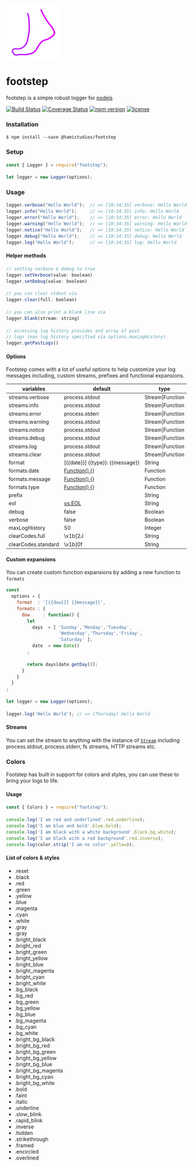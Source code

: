 ![footstep logo](logo.png)

# footstep  
footstep is a simple robust logger for [nodejs](https://nodejs.org/en/)  

[![Build Status](https://travis-ci.org/HamiStudios/footstep.svg?branch=master)](https://travis-ci.org/HamiStudios/footstep)
[![Coverage Status](https://coveralls.io/repos/github/HamiStudios/footstep/badge.svg?branch=master)](https://coveralls.io/github/HamiStudios/footstep?branch=master)
[![npm version](https://img.shields.io/npm/v/@hamistudios/footstep.svg)](https://www.npmjs.com/package/@hamistudios/footstep)
[![license](https://img.shields.io/github/license/hamistudios/footstep.svg)](https://github.com/hamistudios/footstep/blob/master/LICENSE.md)


### Installation  
```  
$ npm install --save @hamistudios/footstep  
```  
  
### Setup  
```javascript  
const { Logger } = require("footstep");  
  
let logger = new Logger(options);  
```  
  
### Usage  
```javascript  
logger.verbose("Hello World");  // => [10:34:35] verbose: Hello World
logger.info("Hello World");     // => [10:34:35] info: Hello World
logger.error("Hello World");    // => [10:34:35] error: Hello World
logger.warning("Hello World");  // => [10:34:35] warning: Hello World
logger.notice("Hello World");   // => [10:34:35] notice: Hello World
logger.debug("Hello World");    // => [10:34:35] debug: Hello World
logger.log("Hello World");      // => [10:34:35] log: Hello World
```

#### Helper methods
```javascript
// setting verbose & debug to true
logger.setVerbose(value: boolean)  
logger.setDebug(value: boolean)

// you can clear stdout via
logger.clear(full: boolean)

// you can also print a blank line via
logger.blank(stream: string)

// accessing log history provides and array of past
// logs (max log history specified via options.maxLogHistory)
logger.getPastLogs()
```
  
#### Options  
Footstep comes with a lot of useful options to help customize your log messages including, custom streams, prefixes and functional expansions.   
  
| variables           | default                                            | type                 |
|-----------------    |----------------------------------------------------|----------------------|
| streams.verbose     | process.stdout                                     | Stream&#124;Function |
| streams.info        | process.stdout                                     | Stream&#124;Function |
| streams.error       | process.stderr                                     | Stream&#124;Function |
| streams.warning     | process.stdout                                     | Stream&#124;Function |
| streams.notice      | process.stdout                                     | Stream&#124;Function |
| streams.debug       | process.stdout                                     | Stream&#124;Function |
| streams.log         | process.stdout                                     | Stream&#124;Function |
| streams.clear       | process.stdout                                     | Stream&#124;Function |
| format              | [{{date}}] {{type}}: {{message}}                   | String               |
| formats.date        | [Function() {}](/src/Logger.js#L23)                | Function             |
| formats.message     | [Function() {}](/src/Logger.js#L35)                | Function             |
| formats.type        | [Function() {}](/src/Logger.js#L40)                | Function             |
| prefix              |                                                    | String               |
| eol                 | [os.EOL](https://nodejs.org/api/os.html#os_os_eol) | String               |
| debug               | false                                              | Boolean              |
| verbose             | false                                              | Boolean              |
| maxLogHistory       | 50                                                 | Integer              |
| clearCodes.full     | \x1b[2J                                            | String               |
| clearCodes.standard | \x1b[0f                                            | String               |

#### Custom expansions  
  
You can create custom function expansions by adding a new function to `formats`  
  
```javascript  
const  
  options = {
    format  : '[{{dow}}] {{message}}',
    formats : {
      dow     : function() {
        let
          days  = [ 'Sunday','Monday','Tuesday',
                    'Wednesday','Thursday','Friday', 
                    'Saturday' ],
          date  = new Date()
        ;
        
        return days[date.getDay()];  
      }  
    }
  }
;

let logger = new Logger(options);

logger.log('Hello World'); // => [Thursday] Hello World 
```  
  
#### Streams
  
You can set the stream to anything with the instance of [`Stream`](https://nodejs.org/api/stream.html) including process.stdout, process.stderr, fs streams, HTTP streams etc.


### Colors
Footstep has built in support for colors and styles, you can use these to bring your logs to life.

#### Usage
```javascript  
const { Colors } = require("footstep");

console.log('I am red and underlined'.red.underline);  
console.log('I am blue and bold'.blue.bold);  
console.log('I am black with a white background'.black.bg_white);  
console.log('I am black with a red background'.red.inverse);
console.log(color.strip('I am no color'.yellow));
```

#### List of colors & styles
- .reset
- .black
- .red
- .green
- .yellow
- .blue
- .magenta
- .cyan
- .white
- .gray
- .gray
- .bright_black
- .bright_red
- .bright_green
- .bright_yellow
- .bright_blue
- .bright_magenta
- .bright_cyan
- .bright_white
- .bg_black
- .bg_red
- .bg_green
- .bg_yellow
- .bg_blue
- .bg_magenta
- .bg_cyan
- .bg_white
- .bright_bg_black
- .bright_bg_red
- .bright_bg_green
- .bright_bg_yellow
- .bright_bg_blue
- .bright_bg_magenta
- .bright_bg_cyan
- .bright_bg_white
- .bold
- .faint
- .italic
- .underline
- .slow_blink
- .rapid_blink
- .inverse
- .hidden
- .strikethrough
- .framed
- .encircled
- .overlined
